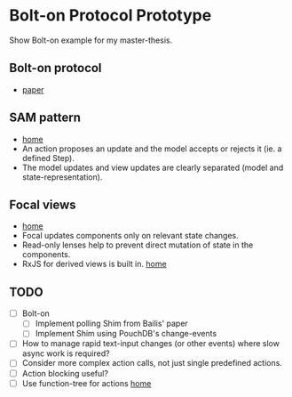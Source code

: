 # Bolt-on Protocol Prototype

Show Bolt-on example for my master-thesis.

## Bolt-on protocol

* [paper](http://www.bailis.org/papers/bolton-sigmod2013.pdf)

## SAM pattern

* [home](http://sam.js.org/)
* An action proposes an update and the model accepts or rejects it (ie. a
  defined Step).
* The model updates and view updates are clearly separated (model and
  state-representation).

## Focal views

* [home](https://github.com/grammarly/focal)
* Focal updates components only on relevant state changes.
* Read-only lenses help to prevent direct mutation of state in the components.
* RxJS for derived views is built in. [home](https://github.com/ReactiveX/rxjs)

## TODO

* [ ] Bolt-on
  * [ ] Implement polling Shim from Bailis' paper
  * [ ] Implement Shim using PouchDB's change-events
* [ ] How to manage rapid text-input changes (or other events) where slow async
      work is required?
* [ ] Consider more complex action calls, not just single predefined actions.
* [ ] Action blocking useful?
* [ ] Use function-tree for actions
      [home](https://github.com/cerebral/cerebral/tree/next/packages/node_modules/function-tree)
